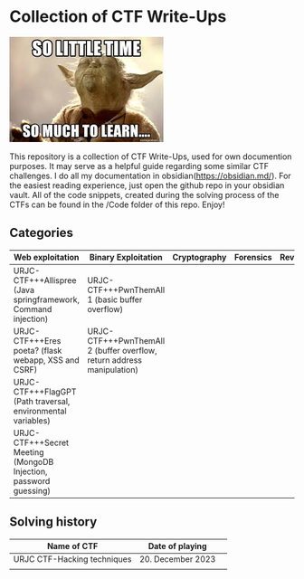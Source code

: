 # Collection of CTF Write-Ups 
![](Attachments/image.jpeg)

This repository is a collection of CTF Write-Ups, used for own documention purposes. It may serve as a helpful guide regarding some similar CTF challenges.
I do all my documentation in obsidian(https://obsidian.md/). For the easiest reading experience, just open the github repo in your obsidian vault. 
All of the code snippets, created during the solving process of the CTFs can be found in the /Code folder of this repo. 
Enjoy!


## Categories
| Web exploitation                                                 | Binary Exploitation                                                    | Cryptography | Forensics | Reversing |
|------------------------------------------------------------------|------------------------------------------------------------------------|--------------|-----------|-----------|
| URJC-CTF+++Allispree (Java springframework, Command injection)   | URJC-CTF+++PwnThemAll 1 (basic buffer overflow)                        |              |           |           |
| URJC-CTF+++Eres poeta? (flask webapp, XSS and CSRF)              | URJC-CTF+++PwnThemAll 2 (buffer overflow, return address manipulation) |              |           |           |
| URJC-CTF+++FlagGPT (Path traversal, environmental variables)     |                                                                        |              |           |           |
| URJC-CTF+++Secret Meeting (MongoDB Injection, password guessing) |                                                                        |              |           |           |

## Solving history 
| Name of CTF                 | Date of playing |   |
|-----------------------------|-----------------|---|
| URJC CTF-Hacking techniques | 20. December 2023   |   |
|                             |                 |   |